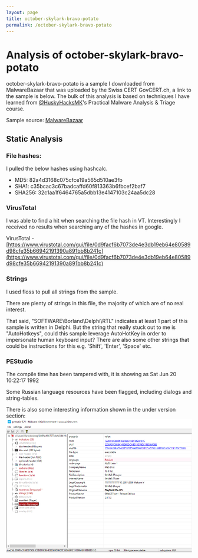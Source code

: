 ```yaml
---
layout: page
title: october-skylark-bravo-potato
permalink: /october-skylark-bravo-potato
---
```


# Analysis of october-skylark-bravo-potato

october-skylark-bravo-potato is a sample I downloaded from MalwareBazaar that was uploaded by the Swiss CERT GovCERT.ch, a link to the sample is below. The bulk of this analysis is based on techniques I have learned from [@HuskyHacksMK](https://twitter.com/HuskyHacksMK)'s Practical Malware Analysis & Triage course.

Sample source: [MalwareBazaar](https://bazaar.abuse.ch/sample/0d9facf6b7073de4e3db19eb64e80589d98cfe35b66942191390a891bb8b241c)

## Static Analysis

### File hashes:
I pulled the below hashes using hashcalc.

- MD5: 82a4d3168c075cfce19a565d510ae3fb
- SHA1: c35bcac3c67badcaffd60f813363b6fbcef2baf7
- SHA256: 32c1aa1f6464765a5dbb13e4147103c24aa5dc28

### VirusTotal
I was able to find a hit when searching the file hash in VT. Interestingly I received no results when searching any of the hashes in google.

VirusTotal -  [https://www.virustotal.com/gui/file/0d9facf6b7073de4e3db19eb64e80589d98cfe35b66942191390a891bb8b241c](https://www.virustotal.com/gui/file/0d9facf6b7073de4e3db19eb64e80589d98cfe35b66942191390a891bb8b241c)

### Strings
I used floss to pull all strings from the sample.

There are plenty of strings in this file, the majority of which are of no real interest.

That said, "SOFTWARE\Borland\Delphi\RTL" indicates at least 1 part of this sample is written in Delphi. But the string that really stuck out to me is "AutoHotkeys", could this sample leverage AutoHotKey in order to impersonate human keyboard input?  There are also some other strings that could be instructions for this e.g. 'Shift', 'Enter', 'Space' etc.

### PEStudio
The compile time has been tampered with, it is showing as Sat Jun 20 10:22:17 1992

Some Russian language resources have been flagged, including dialogs and string-tables.

There is also some interesting information shown in the under version section:
 ![PEStudio screenshot](<../assets/img/pestudioosbp.PNG> "PEStudio version menu")
